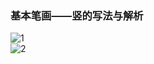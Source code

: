 ﻿---
layout: post
tags: [语文临池]
author: lqq
---

### 基本笔画——竖的写法与解析


![1](https://xn--yet120bc1ab21f.xn--fiqs8s/images/lqq/img_21.png)  
![2](https://xn--yet120bc1ab21f.xn--fiqs8s/images/lqq/img_22.png)  
